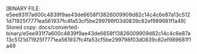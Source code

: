 [BINARY FILE: e5ee931f7a600c4839f9ae43de6658f13826009909d82c14c4c6e87a13c5121d71925f7771ea561937fc4fa53cf5be299798f03d0839c82ef989681f1a49]
Stored copy: docs/converted-binary/e5ee931f7a600c4839f9ae43de6658f13826009909d82c14c4c6e87a13c5121d71925f7771ea561937fc4fa53cf5be299798f03d0839c82ef989681f1a49
